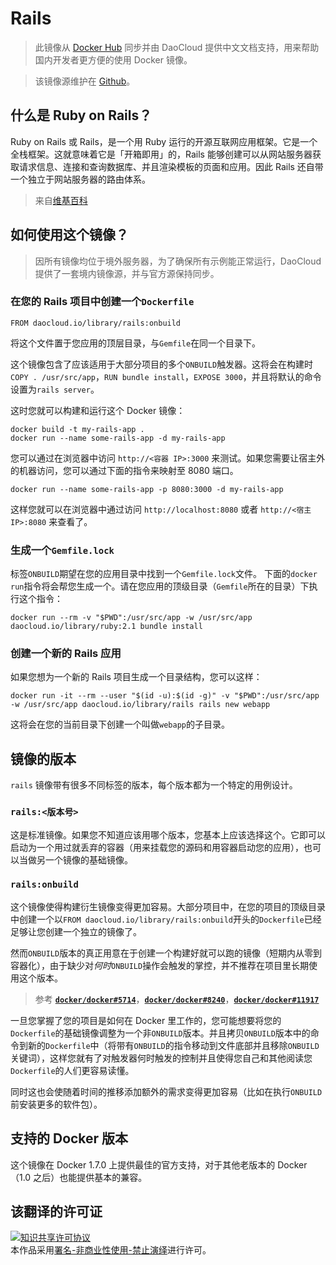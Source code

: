 # Rails

> 此镜像从 [Docker Hub](https://registry.hub.docker.com/_/rails/) 同步并由 DaoCloud 提供中文文档支持，用来帮助国内开发者更方便的使用 Docker 镜像。

> 该镜像源维护在 [Github](https://github.com/docker-library/official-images/blob/master/library/rails)。

## 什么是 Ruby on Rails？

Ruby on Rails 或 Rails，是一个用 Ruby 运行的开源互联网应用框架。它是一个全栈框架。这就意味着它是「开箱即用」的，Rails 能够创建可以从网站服务器获取请求信息、连接和查询数据库、并且渲染模板的页面和应用。因此 Rails 还自带一个独立于网站服务器的路由体系。

> 来自[维基百科](https://en.wikipedia.org/wiki/Ruby_on_Rails)

## 如何使用这个镜像？
> 因所有镜像均位于境外服务器，为了确保所有示例能正常运行，DaoCloud 提供了一套境内镜像源，并与官方源保持同步。

### 在您的 Rails 项目中创建一个`Dockerfile`

```
FROM daocloud.io/library/rails:onbuild
```

将这个文件置于您应用的顶层目录，与`Gemfile`在同一个目录下。

这个镜像包含了应该适用于大部分项目的多个`ONBUILD`触发器。这将会在构建时`COPY . /usr/src/app`，`RUN bundle install`，`EXPOSE 3000`，并且将默认的命令设置为`rails server`。

这时您就可以构建和运行这个 Docker 镜像：

```
docker build -t my-rails-app .
docker run --name some-rails-app -d my-rails-app
```

您可以通过在浏览器中访问 `http://<容器 IP>:3000` 来测试。如果您需要让宿主外的机器访问，您可以通过下面的指令来映射至 8080 端口。

```
docker run --name some-rails-app -p 8080:3000 -d my-rails-app
```

这样您就可以在浏览器中通过访问 `http://localhost:8080` 或者 `http://<宿主 IP>:8080` 来查看了。

### 生成一个`Gemfile.lock`

标签`ONBUILD`期望在您的应用目录中找到一个`Gemfile.lock`文件。 下面的`docker run`指令将会帮您生成一个。请在您应用的顶级目录（`Gemfile`所在的目录）下执行这个指令：

```
docker run --rm -v "$PWD":/usr/src/app -w /usr/src/app daocloud.io/library/ruby:2.1 bundle install
```

### 创建一个新的 Rails 应用

如果您想为一个新的 Rails 项目生成一个目录结构，您可以这样：

```
docker run -it --rm --user "$(id -u):$(id -g)" -v "$PWD":/usr/src/app -w /usr/src/app daocloud.io/library/rails rails new webapp
```

这将会在您的当前目录下创建一个叫做`webapp`的子目录。

## 镜像的版本

`rails` 镜像带有很多不同标签的版本，每个版本都为一个特定的用例设计。

### `rails:<版本号>`

这是标准镜像。如果您不知道应该用哪个版本，您基本上应该选择这个。它即可以启动为一个用过就丢弃的容器（用来挂载您的源码和用容器启动您的应用），也可以当做另一个镜像的基础镜像。

### `rails:onbuild`

这个镜像使得构建衍生镜像变得更加容易。大部分项目中，在您的项目的顶级目录中创建一个以`FROM daocloud.io/library/rails:onbuild`开头的`Dockerfile`已经足够让您创建一个独立的镜像了。

然而`ONBUILD`版本的真正用意在于创建一个构建好就可以跑的镜像（短期内从零到容器化），由于缺少对*何时*`ONBUILD`操作会触发的掌控，并不推荐在项目里长期使用这个版本。

> 参考 **[`docker/docker#5714`](https://github.com/docker/docker/issues/5714)**，**[`docker/docker#8240`](https://github.com/docker/docker/issues/8240)**，**[`docker/docker#11917`](https://github.com/docker/docker/issues/11917)**

一旦您掌握了您的项目是如何在 Docker 里工作的，您可能想要将您的`Dockerfile`的基础镜像调整为一个非`ONBUILD`版本。并且拷贝`ONBUILD`版本中的命令到新的`Dockerfile`中（将带有`ONBUILD`的指令移动到文件底部并且移除`ONBUILD`关键词），这样您就有了对触发器何时触发的控制并且使得您自己和其他阅读您`Dockerfile`的人们更容易读懂。

同时这也会使随着时间的推移添加额外的需求变得更加容易（比如在执行`ONBUILD`前安装更多的软件包）。

## 支持的 Docker 版本

这个镜像在 Docker 1.7.0 上提供最佳的官方支持，对于其他老版本的 Docker（1.0 之后）也能提供基本的兼容。

## 该翻译的许可证

<a rel="license" href="http://creativecommons.org/licenses/by-nc-nd/4.0/"><img alt="知识共享许可协议" style="border-width:0" src="https://i.creativecommons.org/l/by-nc-nd/4.0/80x15.png" /></a><br />本作品采用<a rel="license" href="http://creativecommons.org/licenses/by-nc-nd/4.0/">署名-非商业性使用-禁止演绎</a>进行许可。
